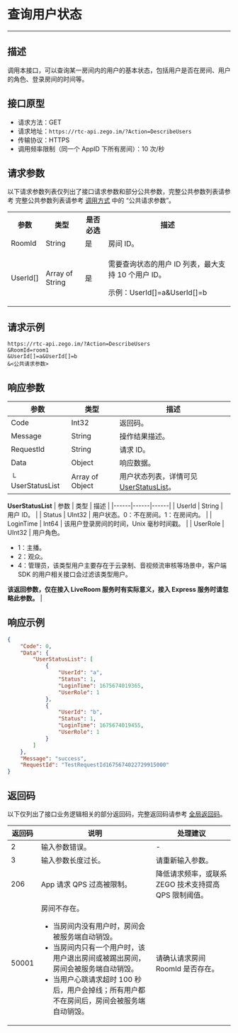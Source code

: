 # 查询用户状态

- - -

## 描述

调用本接口，可以查询某一房间内的用户的基本状态，包括用户是否在房间、用户的角色、登录房间的时间等。

## 接口原型

- 请求方法：GET
- 请求地址：`https://rtc-api.zego.im/?Action=DescribeUsers`
- 传输协议：HTTPS
- 调用频率限制（同一个 AppID 下所有房间）：10 次/秒

## 请求参数

以下请求参数列表仅列出了接口请求参数和部分公共参数，完整公共参数列表请参考 完整公共参数列表请参考 [调用方式](/real-time-voice-server/api-reference/accessing-server-apis#公共请求参数) 中的 “公共请求参数”。


<table>
  
<tbody><tr>
<th>参数</th>
<th>类型</th>
<th>是否必选</th>
<th>描述</th>
</tr>
<tr>
<td>RoomId</td>
<td>String</td>
<td>是</td>
<td>房间 ID。</td>
</tr>
<tr>
<td>UserId[]</td>
<td>Array of String</td>
<td>是</td>
<td><p>需要查询状态的用户 ID 列表，最大支持 10 个用户 ID。</p><p>示例：UserId[]=a&UserId[]=b</p></td>
</tr>
</tbody></table>



## 请求示例

```
https://rtc-api.zego.im/?Action=DescribeUsers
&RoomId=room1
&UserId[]=a&UserId[]=b
&<公共请求参数>
```

## 响应参数


| 参数 | 类型 | 描述 |
|------|------|------|
| Code | Int32 | 返回码。 |
| Message | String | 操作结果描述。 |
| RequestId | String | 请求 ID。 |
| Data | Object | 响应数据。 |
| └ UserStatusList | Array of Object | 用户状态列表，详情可见[UserStatusList](#userStatusList)。 |

<a id="userstatuslist"></a>
**UserStatusList**
| 参数 | 类型 | 描述 |
|------|------|------|
| UserId | String | 用户 ID。 |
| Status | UInt32 | 用户状态。0：不在房间。1：在房间内。 |
| LoginTime | Int64 | 该用户登录房间的时间，Unix 毫秒时间戳。 |
| UserRole | UInt32 | 用户角色。<ul><li>1：主播。</li><li>2：观众。</li><li>4：管理员，该类型用户主要存在于云录制、音视频流审核等场景中，客户端 SDK 的用户相关接口会过滤该类型用户。</li></ul>**该返回参数，仅在接入 LiveRoom 服务时有实际意义，接入 Express 服务时请忽略此参数。** |



## 响应示例

```json
{
    "Code": 0,
    "Data": {
        "UserStatusList": [
            {
                "UserId": "a",
                "Status": 1,
                "LoginTime": 1675674019365,
                "UserRole": 1
            },
            {
                "UserId": "b",
                "Status": 1,
                "LoginTime": 1675674019455,
                "UserRole": 1
            }
        ]
    },
    "Message": "success",
    "RequestId": "TestRequestId1675674022729915000"
}
```

## 返回码

以下仅列出了接口业务逻辑相关的部分返回码，完整返回码请参考 [全局返回码](https://doc-zh.zego.im/)。


|返回码|说明| 处理建议 |
|---|----|----|
| 2 | 输入参数错误。 | -|
| 3 | 输入参数长度过长。 |请重新输入参数。|
| 206 | App 请求 QPS 过高被限制。| 降低请求频率，或联系 ZEGO 技术支持提高 QPS 限制阈值。|
| 50001 | 房间不存在。<Note title="说明"><ul><li>当房间内没有用户时，房间会被服务端自动销毁。</li><li>当房间内只有一个用户时，该用户退出房间或被踢出房间，房间会被服务端自动销毁。</li><li>当用户心跳请求超时 100 秒后，用户会掉线；所有用户都不在房间后，房间会被服务端自动销毁。</li></ul></Note>| 请确认请求房间 RoomId 是否存在。 |
